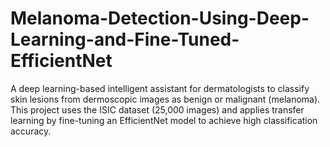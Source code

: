 # Melanoma-Detection-Using-Deep-Learning-and-Fine-Tuned-EfficientNet
 A deep learning-based intelligent assistant for dermatologists to classify skin lesions from dermoscopic images as benign or malignant (melanoma). This project uses the ISIC dataset (25,000 images) and applies transfer learning by fine-tuning an EfficientNet model to achieve high classification accuracy.
